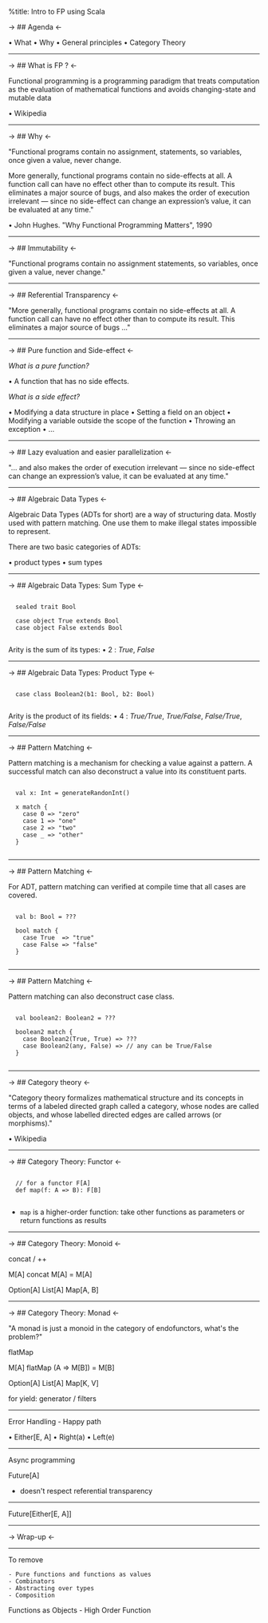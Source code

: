 %title: Intro to FP using Scala

-> ## Agenda <-

• What
• Why
• General principles
• Category Theory

---

-> ## What is FP ? <-

Functional programming is a programming paradigm that treats
computation as the evaluation of mathematical functions and
avoids changing-state and mutable data

• Wikipedia

---

-> ## Why <-

"Functional programs contain no assignment, statements, so
variables, once given a value, never change. 

More generally, functional programs contain no side-effects
at all. A function call can have no effect other than to
compute its result. This eliminates a major source of bugs,
and also makes the order of execution irrelevant — since no
side-effect can change an expression’s value, it can be
evaluated at any time." 

• John Hughes. "Why Functional Programming Matters", 1990

---

-> ## Immutability <-

"Functional programs contain no assignment statements,
so variables, once given a value, never change."


---
-> ## Referential Transparency <-

"More generally, functional programs contain no side-effects
at all. A function call can have no effect other than to
compute its result. This eliminates a major source of
bugs ..."

---

-> ## Pure function and Side-effect <- 

*What is a pure function?*

 • A function that has no side effects.

*What is a side effect?*

 • Modifying a data structure in place
 • Setting a field on an object 
 • Modifying a variable outside the scope of the function
 • Throwing an exception
 • ... 

---

-> ## Lazy evaluation and easier parallelization <- 

"... and also makes the order of execution irrelevant — since
no side-effect can change an expression’s value, it can be
evaluated at any time."

---

-> ## Algebraic Data Types <-

Algebraic Data Types (ADTs for short) are a way of
structuring data. Mostly used with pattern matching. One use
them to make illegal states impossible to represent.

There are two basic categories of ADTs:

 • product types
 • sum types

---

-> ## Algebraic Data Types: Sum Type <-

```
   
  sealed trait Bool
   
  case object True extends Bool
  case object False extends Bool
   
```

Arity is the sum of its types: 
 • 2 : *True*, *False*

---

-> ## Algebraic Data Types: Product Type <-

```
   
  case class Boolean2(b1: Bool, b2: Bool)
   
```

Arity is the product of its fields: 
 • 4 : *True/True*, *True/False*, *False/True*, *False/False*

---

-> ## Pattern Matching <-

Pattern matching is a mechanism for checking a value against
a pattern. A successful match can also deconstruct a value
into its constituent parts.

```
   
  val x: Int = generateRandonInt()
  
  x match {
    case 0 => "zero"
    case 1 => "one"
    case 2 => "two"
    case _ => "other"
  }
   
```

---

-> ## Pattern Matching <-

For ADT, pattern matching can verified at compile time that
all cases are covered. 

```
   
  val b: Bool = ???
  
  bool match {
    case True  => "true"
    case False => "false"
  }
   
```

---

-> ## Pattern Matching <-

Pattern matching can also deconstruct case class.

```
   
  val boolean2: Boolean2 = ???
  
  boolean2 match {
    case Boolean2(True, True) => ???
    case Boolean2(any, False) => // any can be True/False
  }
   
```

---

-> ## Category theory <-

"Category theory formalizes mathematical structure and its
concepts in terms of a labeled directed graph called a
category, whose nodes are called objects, and whose labelled
directed edges are called arrows (or morphisms)."

• Wikipedia

---

-> ## Category Theory: Functor <-


```
   
  // for a functor F[A]
  def map(f: A => B): F[B]
   
```

- `map` is a higher-order function: take
other functions as parameters or return functions as
results

---

-> ## Category Theory: Monoid <- 

concat / ++

M[A] concat M[A] = M[A]

Option[A]
List[A]
Map[A, B]

---

-> ## Category Theory: Monad <-

"A monad is just a monoid in the category of endofunctors,
what's the  problem?"

flatMap

M[A] flatMap (A => M[B]) = M[B]

Option[A]
List[A]
Map[K, V]

for yield: generator / filters

---

Error Handling - Happy path

• Either[E, A]
• Right(a)
• Left(e)

---

Async programming

Future[A]

- doesn't respect referential transparency

---

Future[Either[E, A]]

---

-> Wrap-up <-

---

To remove

    - Pure functions and functions as values
    - Combinators
    - Abstracting over types
    - Composition

Functions as Objects - High Order Function
